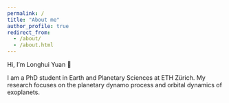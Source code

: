 ```yaml
---
permalink: /
title: "About me"
author_profile: true
redirect_from: 
  - /about/
  - /about.html
---
```


Hi, I’m Longhui Yuan 👋  

I am a PhD student in Earth and Planetary Sciences at ETH Zürich.
My research focuses on the planetary dynamo process and orbital dynamics of exoplanets.

